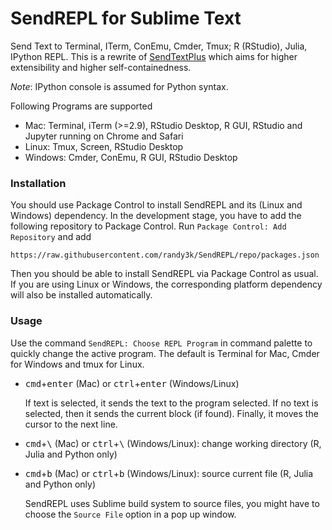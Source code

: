 # SendREPL for Sublime Text

Send Text to Terminal, ITerm, ConEmu, Cmder, Tmux; R (RStudio), Julia, IPython REPL.
This is a rewrite of [SendTextPlus](https://github.com/randy3k/SendTextPlus) which aims for higher extensibility and higher self-containedness.

*Note*: IPython console is assumed for Python syntax.

Following Programs are supported

- Mac: Terminal, iTerm (>=2.9), RStudio Desktop, R GUI, RStudio and Jupyter running on Chrome and Safari
- Linux: Tmux, Screen, RStudio Desktop
- Windows: Cmder, ConEmu, R GUI, RStudio Desktop


### Installation

You should use Package Control to install SendREPL and its (Linux and Windows) dependency.
In the development stage, you have to add the following repository to Package Control.
Run `Package Control: Add Repository` and add

```
https://raw.githubusercontent.com/randy3k/SendREPL/repo/packages.json
```

Then you should be able to install SendREPL via Package Control as usual. If you are using Linux or Windows, the corresponding platform dependency will also be installed automatically.

### Usage

Use the command `SendREPL: Choose REPL Program` in command palette to quickly change the active program. The default is Terminal for Mac, Cmder for Windows and tmux for Linux. 

- <kbd>cmd</kbd>+<kbd>enter</kbd> (Mac) or <kbd>ctrl</kbd>+<kbd>enter</kbd> (Windows/Linux)

    If text is selected, it sends the text to the program selected. If no text is selected, then it sends the current block (if found). Finally, it moves the cursor to the next line.


- <kbd>cmd</kbd>+<kbd>\\</kbd> (Mac) or <kbd>ctrl</kbd>+<kbd>\\</kbd> (Windows/Linux): change working directory (R, Julia and Python only)


- <kbd>cmd</kbd>+<kbd>b</kbd> (Mac) or <kbd>ctrl</kbd>+<kbd>b</kbd> (Windows/Linux): source current file (R, Julia and Python only)

    SendREPL uses Sublime build system to source files, you might have to choose the `Source File` option in a pop up window.
